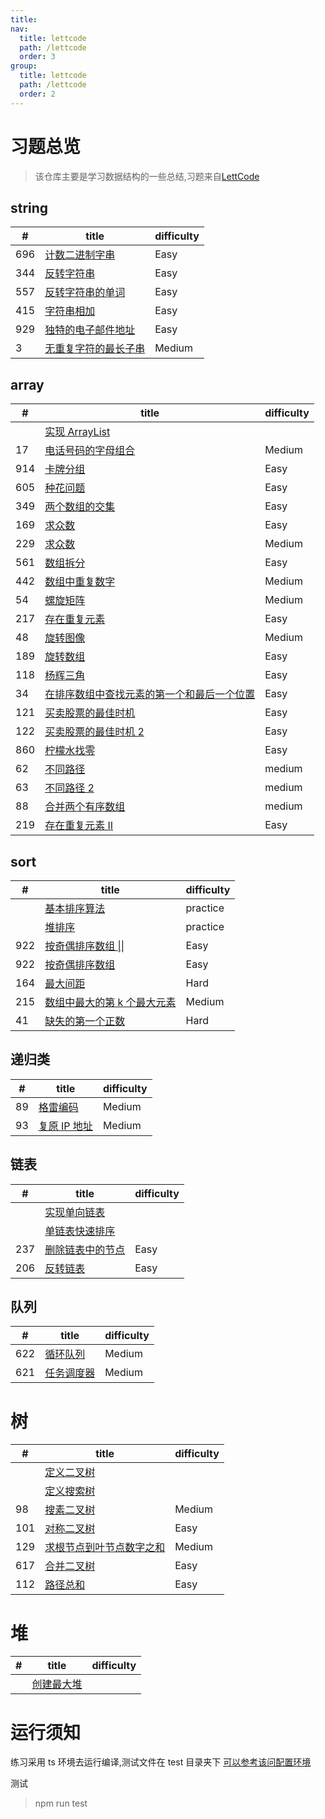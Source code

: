 ```yaml
---
title: 
nav:
  title: lettcode
  path: /lettcode
  order: 3
group:
  title: lettcode
  path: /lettcode
  order: 2
---
```



# 习题总览

> 该仓库主要是学习数据结构的一些总结,习题来自[LettCode](https://leetcode-cn.com)

## string

| # | title | difficulty |
| --- | --- | --- |
| 696 | [计数二进制字串](https://github.com/cc7gs/FE_note/tree/master/packages/lettcode/src/string/countBinarySubstr.ts) | Easy |
| 344 | [反转字符串](https://github.com/cc7gs/FE_note/tree/master/packages/lettcode/src/string/reverseString.ts) | Easy |
| 557 | [反转字符串的单词](https://github.com/cc7gs/FE_note/tree/master/packages/lettcode/src/string/reverseWords.ts) | Easy |
| 415 | [字符串相加](https://github.com/cc7gs/FE_note/tree/master/packages/lettcode/src/string/addString.ts) | Easy |
| 929 | [独特的电子邮件地址](https://github.com/cc7gs/FE_note/tree/master/packages/lettcode/src/string/numUniqueEmails.ts) | Easy |
| 3 | [无重复字符的最长子串](https://github.com/cc7gs/FE_note/tree/master/packages/lettcode/src/string/lengthOfLongestSubstring.ts) | Medium |

## array

| # | title | difficulty |
| --- | --- | --- |
|  | [实现 ArrayList](https://github.com/cc7gs/FE_note/tree/master/packages/lettcode/src/array/basic.ts) |  |
| 17 | [电话号码的字母组合](https://github.com/cc7gs/FE_note/tree/master/packages/lettcode/src/array/letterCombinations.ts) | Medium |
| 914 | [卡牌分组](https://github.com/cc7gs/FE_note/tree/master/packages/lettcode/src/array/hasGroupsSize.ts) | Easy |
| 605 | [种花问题](https://github.com/cc7gs/FE_note/tree/master/packages/lettcode/src/array/canPlaceFlowers.ts) | Easy |
| 349 | [两个数组的交集](https://github.com/cc7gs/FE_note/tree/master/packages/lettcode/src/array/intersection.ts) | Easy |
| 169 | [求众数](https://github.com/cc7gs/FE_note/tree/master/packages/lettcode/src/array/majorityElement.ts) | Easy |
| 229 | [求众数](https://github.com/cc7gs/FE_note/tree/master/packages/lettcode/src/array/majorityElement-two.ts) | Medium |
| 561 | [数组拆分](https://github.com/cc7gs/FE_note/tree/master/packages/lettcode/src/array/arrayPairSum.ts) | Easy |
| 442 | [数组中重复数字](https://github.com/cc7gs/FE_note/tree/master/packages/lettcode/src/array/findDuplicates.ts) | Medium |
| 54 | [螺旋矩阵](https://github.com/cc7gs/FE_note/tree/master/packages/lettcode/src/array/spiralOrder.ts) | Medium |
| 217 | [存在重复元素](https://github.com/cc7gs/FE_note/tree/master/packages/lettcode/src/array/containsDuplicate.ts) | Easy |
| 48 | [旋转图像](https://github.com/cc7gs/FE_note/tree/master/packages/lettcode/src/array/rotate.image.ts) | Medium |
| 189 | [旋转数组](https://github.com/cc7gs/FE_note/tree/master/packages/lettcode/src/array/totate.image.ts) | Easy |
| 118 | [杨辉三角](https://github.com/cc7gs/FE_note/tree/master/packages/lettcode/src/array/triangle.generate.ts) | Easy |
| 34 | [在排序数组中查找元素的第一个和最后一个位置](https://github.com/cc7gs/FE_note/tree/master/packages/lettcode/src/array/searchRange.ts) | Easy |
| 121 | [买卖股票的最佳时机](https://github.com/cc7gs/FE_note/tree/master/packages/lettcode/src/array/max.profit.ts) | Easy |
| 122 | [买卖股票的最佳时机 2](https://github.com/cc7gs/FE_note/tree/master/packages/lettcode/src/array/max.profit.ts) | Easy |
| 860 | [柠檬水找零](https://github.com/cc7gs/FE_note/tree/master/packages/lettcode/src/array/lemonade.ts) | Easy |
| 62 | [不同路径](https://github.com/cc7gs/FE_note/tree/master/packages/lettcode/src/array/unique.paths.ts) | medium |
| 63 | [不同路径 2](https://github.com/cc7gs/FE_note/tree/master/packages/lettcode/src/array/unique.paths.ts) | medium |
| 88 | [合并两个有序数组](https://github.com/cc7gs/FE_note/tree/master/packages/lettcode/src/array/mergeSortedArray.ts) | medium |
| 219 | [存在重复元素 II](https://github.com/cc7gs/FE_note/tree/master/packages/lettcode/src/array/containsNearbyDuplicate.ts) | Easy |
## sort

| # | title | difficulty |
| --- | --- | --- |
|  | [基本排序算法](https://github.com/cc7gs/FE_note/tree/master/packages/lettcode/src/sort/basic.ts) | practice |
|  | [堆排序](https://github.com/cc7gs/FE_note/tree/master/packages/lettcode/src/heap/basic.ts) | practice |
| 922 | [按奇偶排序数组 \|\|](https://github.com/cc7gs/FE_note/tree/master/packages/lettcode/src/sort/sortArrayParityTwo.ts) | Easy |
| 922 | [按奇偶排序数组 ](https://github.com/cc7gs/FE_note/tree/master/packages/lettcode/src/sort/sortArrayParity.ts) | Easy |
| 164 | [最大间距](https://github.com/cc7gs/FE_note/tree/master/packages/lettcode/src/sort/maximumGap.ts) | Hard |
| 215 | [数组中最大的第 k 个最大元素](https://github.com/cc7gs/FE_note/tree/master/packages/lettcode/src/sort/findKthLargest.ts) | Medium |
| 41 | [缺失的第一个正数](https://github.com/cc7gs/FE_note/tree/master/packages/lettcode/src/sort/firstMissingPositive.ts) | Hard |

## 递归类

| # | title | difficulty |
| --- | --- | --- |
| 89 | [格雷编码](https://github.com/cc7gs/FE_note/tree/master/packages/lettcode/src/recursive/grayCode.ts) | Medium |
| 93 | [复原 IP 地址](https://github.com/cc7gs/FE_note/tree/master/packages/lettcode/src/recursive/restoreIpAddresses.ts) | Medium |

## 链表

| # | title | difficulty |
| --- | --- | --- |
|  | [实现单向链表](https://github.com/cc7gs/FE_note/tree/master/packages/lettcode/src/linked/basic.ts) |  |
|  | [单链表快速排序](https://github.com/cc7gs/FE_note/tree/master/packages/lettcode/src/linked/quick.sort.link.ts) |
| 237 | [删除链表中的节点](https://github.com/cc7gs/FE_note/tree/master/packages/lettcode/src/linked/) | Easy |
| 206 | [反转链表](https://github.com/cc7gs/FE_note/tree/master/packages/lettcode/src/linked/reverse.list.ts) | Easy |

## 队列

| # | title | difficulty |
| --- | --- | --- |
| 622 | [循环队列](https://github.com/cc7gs/FE_note/tree/master/packages/lettcode/src/queue/circular.queue.ts) | Medium |
| 621 | [任务调度器](https://github.com/cc7gs/FE_note/tree/master/packages/lettcode/src/queue/least.interval.queue.ts) | Medium |

# 树

| # | title | difficulty |
| --- | --- | --- |
|  | [定义二叉树](https://github.com/cc7gs/FE_note/tree/master/packages/lettcode/src/tree/basic.ts) |  |
|  | [定义搜索树](https://github.com/cc7gs/FE_note/tree/master/packages/lettcode/src/tree/basic.ts) |  |
| 98 | [搜素二叉树](https://github.com/cc7gs/FE_note/tree/master/packages/lettcode/src/tree/basic.ts) | Medium |
| 101 | [对称二叉树](https://github.com/cc7gs/FE_note/tree/master/packages/lettcode/src/tree/basic.ts) | Easy |
| 129 | [求根节点到叶节点数字之和](https://github.com/cc7gs/FE_note/tree/master/packages/lettcode/src/tree/sumNumbers.ts) | Medium |
| 617 | [合并二叉树](https://github.com/cc7gs/FE_note/tree/master/packages/lettcode/src/tree/mergeTrees.ts) | Easy |
| 112 | [路径总和](https://github.com/cc7gs/FE_note/tree/master/packages/lettcode/src/tree/hasPathSum.ts) | Easy |

# 堆

| # | title | difficulty |
| --- | --- | --- |
|  | [创建最大堆](https://github.com/cc7gs/FE_note/tree/master/packages/lettcode/src/heap/basic.ts) |  |

# 运行须知

练习采用 ts 环境去运行编译,测试文件在 test 目录夹下 [可以参考该问配置环境](https://tasaid.com/blog/2018122819513079.html)

测试

> npm run test
